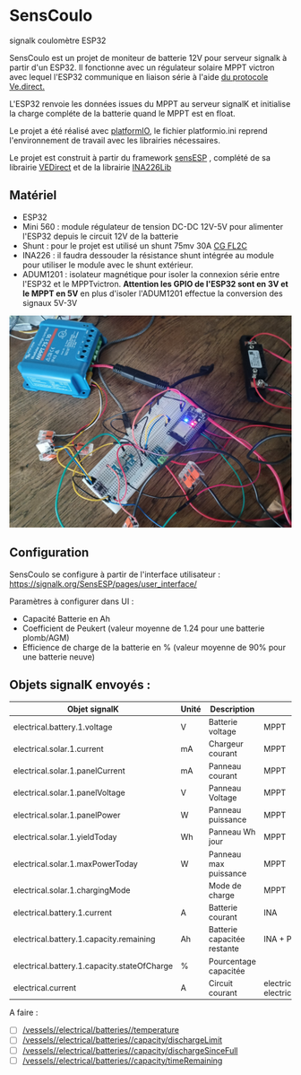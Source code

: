 # SensCoulo
 signalk coulomètre ESP32

SensCoulo est un projet de moniteur de batterie 12V pour serveur signalk à partir d'un ESP32. Il fonctionne avec un régulateur solaire MPPT victron avec lequel l'ESP32 communique en liaison série à l'aide [du protocole Ve.direct.](https://www.victronenergy.com/upload/documents/VE.Direct-Protocol-3.32.pdf) 

L'ESP32 renvoie les données issues du MPPT au serveur signalK et initialise la charge compléte de la batterie quand le MPPT est en float.

Le projet a été réalisé avec [platformIO](https://platformio.org), le fichier platformio.ini reprend l'environnement de travail avec les librairies nécessaires.

Le projet est construit à partir du framework [sensESP](https://github.com/SignalK/SensESP) , complété de sa librairie [VEDirect](https://github.com/SensESP/VEDirect) et de la librairie [INA226Lib](https://github.com/peterus/INA226Lib)

## Matériel

- ESP32
- Mini 560 : module régulateur de tension DC-DC 12V-5V pour alimenter l'ESP32 depuis le circuit 12V de la batterie 
- Shunt : pour le projet est utilisé un shunt 75mv 30A [CG FL2C](http://www.cnchog.com/products/10a-50a-ID137.html)
- INA226 : il faudra dessouder la résistance shunt intégrée au module pour utiliser le module avec le shunt extérieur.
- ADUM1201 : isolateur magnétique pour isoler la connexion série entre l'ESP32 et le MPPTvictron. **Attention les GPIO de l'ESP32 sont en 3V et le MPPT en 5V** en plus d'isoler l'ADUM1201 effectue la conversion des signaux 5V-3V

![testmat](img/testmat.jpg)



## Configuration

SensCoulo se configure à partir de l'interface utilisateur : https://signalk.org/SensESP/pages/user_interface/

Paramètres à configurer dans UI :

- Capacité Batterie en Ah
- Coefficient de Peukert (valeur moyenne de 1.24 pour une batterie plomb/AGM)
- Efficience de charge de la batterie en % (valeur moyenne de 90% pour une batterie neuve)



## Objets signalK envoyés :



| Objet signalK                               | Unité | Description                 | Source                                                    |
| ------------------------------------------- | ----- | --------------------------- | --------------------------------------------------------- |
| electrical.battery.1.voltage                | V     | Batterie voltage            | MPPT                                                      |
| electrical.solar.1.current                  | mA    | Chargeur courant            | MPPT                                                      |
| electrical.solar.1.panelCurrent             | mA    | Panneau courant             | MPPT                                                      |
| electrical.solar.1.panelVoltage             | V     | Panneau Voltage             | MPPT                                                      |
| electrical.solar.1.panelPower               | W     | Panneau puissance           | MPPT                                                      |
| electrical.solar.1.yieldToday               | Wh    | Panneau Wh jour             | MPPT                                                      |
| electrical.solar.1.maxPowerToday            | W     | Panneau max puissance       | MPPT                                                      |
| electrical.solar.1.chargingMode             |       | Mode de charge              | MPPT                                                      |
| electrical.battery.1.current                | A     | Batterie courant            | INA                                                       |
| electrical.battery.1.capacity.remaining     | Ah    | Batterie capacitée restante | INA + Peurk                                               |
| electrical.battery.1.capacity.stateOfCharge | %     | Pourcentage capacitée       |                                                           |
| electrical.current                          | A     | Circuit courant             | electrical.solar.1.current - electrical.battery.1.current |



A faire :

- [ ] [/vessels//electrical/batteries//temperature](https://signalk.org/specification/1.7.0/doc/vesselsBranch.html#vesselsregexpelectricalbatteriesregexptemperature)
- [ ] [/vessels//electrical/batteries//capacity/dischargeLimit](https://signalk.org/specification/1.7.0/doc/vesselsBranch.html#vesselsregexpelectricalbatteriesregexpcapacitydischargelimit)
- [ ] [/vessels//electrical/batteries//capacity/dischargeSinceFull](https://signalk.org/specification/1.7.0/doc/vesselsBranch.html#vesselsregexpelectricalbatteriesregexpcapacitydischargesincefull)
- [ ] [/vessels//electrical/batteries//capacity/timeRemaining](https://signalk.org/specification/1.7.0/doc/vesselsBranch.html#vesselsregexpelectricalbatteriesregexpcapacitytimeremaining)

